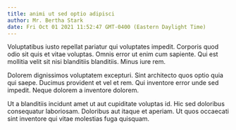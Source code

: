 ```yaml
---
title: animi ut sed optio adipisci
author: Mr. Bertha Stark
date: Fri Oct 01 2021 11:52:47 GMT-0400 (Eastern Daylight Time)
---
```

Voluptatibus iusto repellat pariatur qui voluptates impedit. Corporis quod odio sit quis et vitae voluptas. Omnis error ut enim cum sapiente. Qui est mollitia velit sit nisi blanditiis blanditiis. Minus iure rem.

 Dolorem dignissimos voluptatem excepturi. Sint architecto quos optio quia qui saepe. Ducimus provident et vel et rem. Qui inventore error unde sed impedit. Neque dolorem a inventore dolorem.

 Ut a blanditiis incidunt amet ut aut cupiditate voluptas id. Hic sed doloribus consequatur laboriosam. Doloribus aut itaque et aperiam. Ut quos occaecati sint inventore qui vitae molestias fuga quisquam.